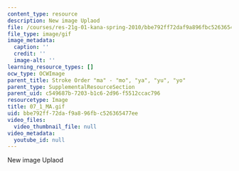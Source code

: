 ```yaml
---
content_type: resource
description: New image Uplaod
file: /courses/res-21g-01-kana-spring-2010/bbe792ff72daf9a896fbc526365477ee_07_1_MA.gif
file_type: image/gif
image_metadata:
  caption: ''
  credit: ''
  image-alt: ''
learning_resource_types: []
ocw_type: OCWImage
parent_title: Stroke Order "ma" - "mo", "ya", "yu", "yo"
parent_type: SupplementalResourceSection
parent_uid: c549687b-7203-b1c6-2d96-f5512ccac796
resourcetype: Image
title: 07_1_MA.gif
uid: bbe792ff-72da-f9a8-96fb-c526365477ee
video_files:
  video_thumbnail_file: null
video_metadata:
  youtube_id: null
---
```

New image Uplaod

